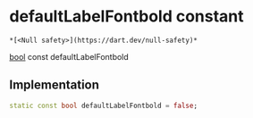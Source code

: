 


# defaultLabelFontbold constant




    *[<Null safety>](https://dart.dev/null-safety)*


[bool](https://api.flutter.dev/flutter/dart-core/bool-class.html) const defaultLabelFontbold
  







## Implementation

```dart
static const bool defaultLabelFontbold = false;


```







